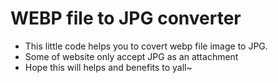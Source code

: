 # WEBP file to JPG converter
- This little code helps you to covert webp file image to JPG.
- Some of website only accept JPG as an attachment
- Hope this will helps and benefits to yall~


